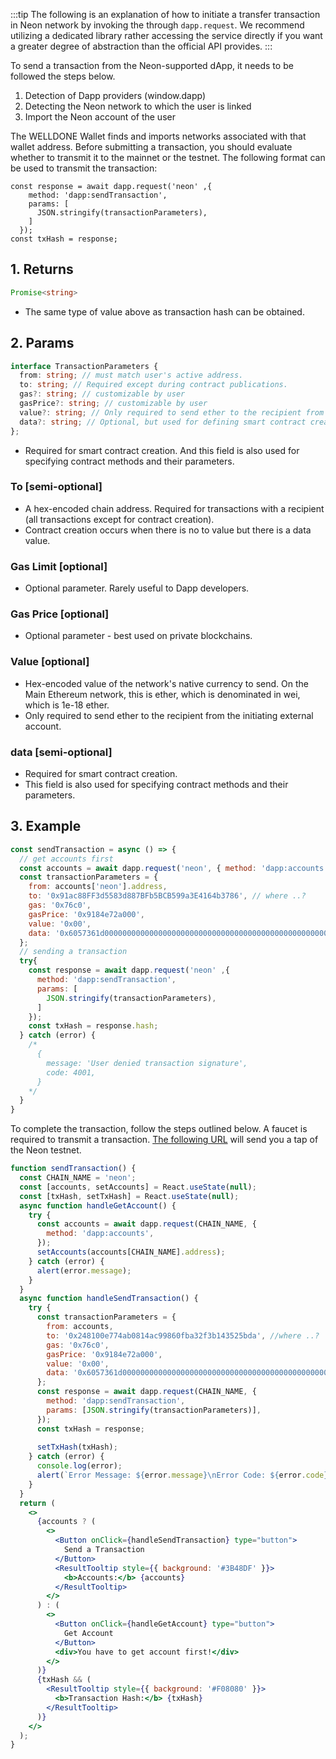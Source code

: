:::tip
The following is an explanation of how to initiate a transfer transaction in Neon network by invoking the through `dapp.request`. We recommend utilizing a dedicated library rather accessing the service directly if you want a greater degree of abstraction than the official API provides.
:::

To send a transaction from the Neon-supported dApp, it needs to be followed the steps below.

1. Detection of Dapp providers (window.dapp)
2. Detecting the Neon network to which the user is linked
3. Import the Neon account of the user

The WELLDONE Wallet finds and imports networks associated with that wallet address. Before submitting a transaction, you should evaluate whether to transmit it to the mainnet or the testnet. The following format can be used to transmit the transaction:

```tsx
const response = await dapp.request('neon' ,{
    method: 'dapp:sendTransaction',
    params: [
      JSON.stringify(transactionParameters),
    ]
  });
const txHash = response;
```
## 1. Returns
```typescript
Promise<string>
```
* The same type of value above as transaction hash can be obtained.

## 2. Params
```typescript
interface TransactionParameters {
  from: string; // must match user's active address.
  to: string; // Required except during contract publications.
  gas?: string; // customizable by user
  gasPrice?: string; // customizable by user
  value?: string; // Only required to send ether to the recipient from the initiating external account.
  data?: string; // Optional, but used for defining smart contract creation and interaction.
};
```

* Required for smart contract creation. And this field is also used for specifying contract methods and their parameters.

### To [semi-optional] 
  * A hex-encoded chain address. Required for transactions with a recipient (all transactions except for contract creation).
  * Contract creation occurs when there is no to value but there is a data value.
### Gas Limit [optional] 
  * Optional parameter. Rarely useful to Dapp developers.

### Gas Price [optional] 
  * Optional parameter - best used on private blockchains.

### Value [optional] 
  * Hex-encoded value of the network's native currency to send. On the Main Ethereum network, this is ether, which is denominated in wei, which is 1e-18 ether.
  * Only required to send ether to the recipient from the initiating external account.
### data [semi-optional]
  * Required for smart contract creation.
  * This field is also used for specifying contract methods and their parameters. 

## 3. Example
```javascript 
const sendTransaction = async () => {
  // get accounts first
  const accounts = await dapp.request('neon', { method: 'dapp:accounts' });
  const transactionParameters = {
    from: accounts['neon'].address,
    to: '0x91ac88FF3d5583d887BFb5BCB599a3E4164b3786', // where ..?
    gas: '0x76c0',
    gasPrice: '0x9184e72a000',
    value: '0x00',
    data: '0x6057361d000000000000000000000000000000000000000000000000000000000008a198',
  };
  // sending a transaction
  try{
    const response = await dapp.request('neon' ,{
      method: 'dapp:sendTransaction',
      params: [
        JSON.stringify(transactionParameters),
      ]
    });
    const txHash = response.hash;
  } catch (error) {
    /* 
      {
        message: 'User denied transaction signature',
        code: 4001,
      }
    */
  }
}
```
To complete the transaction, follow the steps outlined below. A faucet is required to transmit a transaction. [The following URL](https://neonswap.live/#/get-tokens) will send you a tap of the Neon testnet.

```jsx live 
function sendTransaction() {
  const CHAIN_NAME = 'neon';
  const [accounts, setAccounts] = React.useState(null);
  const [txHash, setTxHash] = React.useState(null);
  async function handleGetAccount() {
    try {
      const accounts = await dapp.request(CHAIN_NAME, {
        method: 'dapp:accounts',
      });
      setAccounts(accounts[CHAIN_NAME].address);
    } catch (error) {
      alert(error.message);
    }
  }
  async function handleSendTransaction() {
    try {
      const transactionParameters = {
        from: accounts,
        to: '0x248100e774ab0814ac99860fba32f3b143525bda', //where ..?
        gas: '0x76c0',
        gasPrice: '0x9184e72a000',
        value: '0x00',
        data: '0x6057361d000000000000000000000000000000000000000000000000000000000008a198',
      };
      const response = await dapp.request(CHAIN_NAME, {
        method: 'dapp:sendTransaction',
        params: [JSON.stringify(transactionParameters)],
      });
      const txHash = response;
      
      setTxHash(txHash);
    } catch (error) {
      console.log(error);
      alert(`Error Message: ${error.message}\nError Code: ${error.code}`);
    }
  }
  return (
    <>
      {accounts ? (
        <>
          <Button onClick={handleSendTransaction} type="button">
            Send a Transaction
          </Button>
          <ResultTooltip style={{ background: '#3B48DF' }}>
            <b>Accounts:</b> {accounts}
          </ResultTooltip>
        </>
      ) : (
        <>
          <Button onClick={handleGetAccount} type="button">
            Get Account
          </Button>
          <div>You have to get account first!</div>
        </>
      )}
      {txHash && (
        <ResultTooltip style={{ background: '#F08080' }}>
          <b>Transaction Hash:</b> {txHash}
        </ResultTooltip>
      )}
    </>
  );
}
```